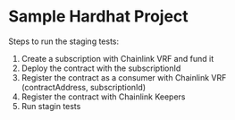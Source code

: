 # Sample Hardhat Project

Steps to run the staging tests:

1. Create a subscription with Chainlink VRF and fund it
2. Deploy the contract with the subscriptionId
3. Register the contract as a consumer with Chainlink VRF (contractAddress, subscriptionId)
4. Register the contract with Chainlink Keepers
5. Run stagin tests
